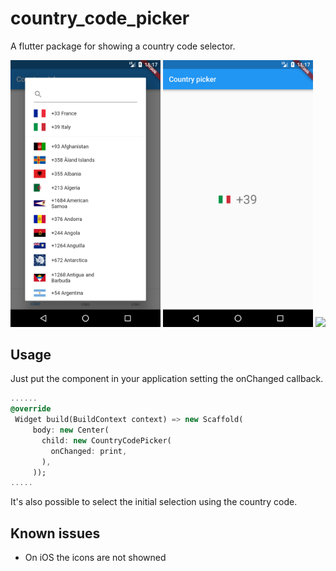 # country_code_picker

A flutter package for showing a country code selector.

<img src="screenshots/screen1.png" width="240"/>
<img src="screenshots/screen2.png" width="240"/>
<img src="screenshots/screen3.png" width="240"/>

## Usage

Just put the component in your application setting the onChanged callback.

 ```dart
 ......
 @override
  Widget build(BuildContext context) => new Scaffold(
      body: new Center(
        child: new CountryCodePicker(
          onChanged: print,
        ),
      ));
.....
 ```

 It's also possible to select the initial selection using the country code.

## Known issues

- On iOS the icons are not showned
